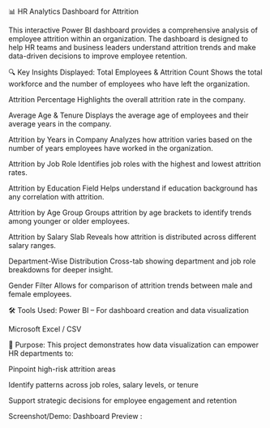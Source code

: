 📊 HR Analytics Dashboard for Attrition

This interactive Power BI dashboard provides a comprehensive analysis of employee attrition within an organization. The dashboard is designed to help HR teams and business leaders understand attrition trends and make data-driven decisions to improve employee retention.

🔍 Key Insights Displayed:
Total Employees & Attrition Count
Shows the total workforce and the number of employees who have left the organization.

Attrition Percentage
Highlights the overall attrition rate in the company.

Average Age & Tenure
Displays the average age of employees and their average years in the company.

Attrition by Years in Company
Analyzes how attrition varies based on the number of years employees have worked in the organization.

Attrition by Job Role
Identifies job roles with the highest and lowest attrition rates.

Attrition by Education Field
Helps understand if education background has any correlation with attrition.

Attrition by Age Group
Groups attrition by age brackets to identify trends among younger or older employees.

Attrition by Salary Slab
Reveals how attrition is distributed across different salary ranges.

Department-Wise Distribution
Cross-tab showing department and job role breakdowns for deeper insight.

Gender Filter
Allows for comparison of attrition trends between male and female employees.

🛠 Tools Used:
Power BI – For dashboard creation and data visualization

Microsoft Excel / CSV 

📌 Purpose:
This project demonstrates how data visualization can empower HR departments to:

Pinpoint high-risk attrition areas

Identify patterns across job roles, salary levels, or tenure

Support strategic decisions for employee engagement and retention

Screenshot/Demo:
Dashboard Preview : 
